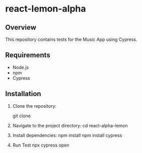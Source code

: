 # react-lemon-alpha
## Overview
This repository contains tests for the Music App using Cypress.

## Requirements
- Node.js
- npm
- Сypress

## Installation
1. Clone the repository:
   
   git clone <repository-url>

2. Navigate to the project directory:
cd react-alpha-lemon

3. Install dependencies:
npm install
npm install cypress

4. Run Test
npx cypress open

